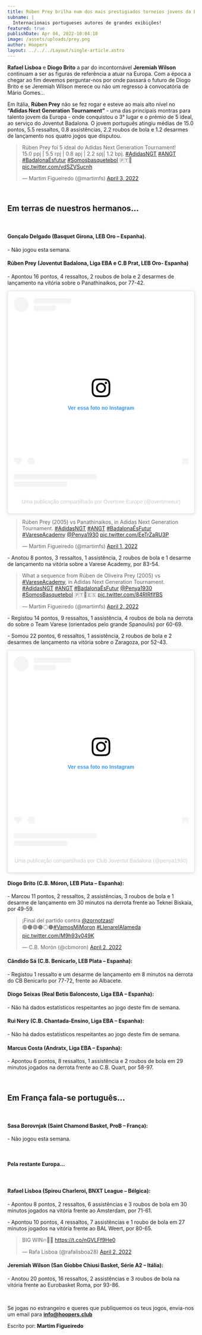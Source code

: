 ```yaml
---
title: Rúben Prey brilha num dos mais prestigiados torneios jovens da Europa.
subname: |
  Internacionais portugueses autores de grandes exibições!
featured: true
publishDate: Apr 04, 2022-10:04:10
image: /assets/uploads/prey.png
author: Hoopers
layout: ../../../Layout/single-article.astro
---
```

**Rafael Lisboa** e **Diogo Brito** a par do incontornável **Jeremiah Wilson** continuam a ser as figuras de referência a atuar na Europa. Com a época a chegar ao fim devemos perguntar-nos por onde passará o futuro de Diogo Brito e se Jeremiah Wilson merece ou não um regresso à convocatória de Mário Gomes…

Em Itália, **Rúben Prey** não se fez rogar e esteve ao mais alto nível no **“Adidas Next Generation Tournament”** - uma das principais montras para talento jovem da Europa - onde conquistou o 3° lugar e o prémio de 5 ideal, ao serviço do Joventut Badalona. O jovem português atingiu médias de 15.0 pontos, 5.5 ressaltos, 0.8 assistências, 2.2 roubos de bola e 1.2 desarmes de lançamento nos quatro jogos que disputou.

<blockquote class="twitter-tweet"><p lang="in" dir="ltr">Rúben Prey foi 5 ideal do Adidas Next Generation Tournament! <br>15.0 ppj | 5.5 rpj | 0.8 apj | 2.2 spj| 1.2 bpj. <a href="https://twitter.com/hashtag/AdidasNGT?src=hash&amp;ref_src=twsrc%5Etfw">#AdidasNGT</a> <a href="https://twitter.com/hashtag/ANGT?src=hash&amp;ref_src=twsrc%5Etfw">#ANGT</a> <a href="https://twitter.com/hashtag/Badalona%C3%89sfutur?src=hash&amp;ref_src=twsrc%5Etfw">#BadalonaÉsfutur</a> <a href="https://twitter.com/hashtag/Somosbasquetebol?src=hash&amp;ref_src=twsrc%5Etfw">#Somosbasquetebol</a> 🇵🇹🏀 <a href="https://t.co/vdSZVSucnh">pic.twitter.com/vdSZVSucnh</a></p>&mdash; Martim Figueiredo (@martimfs) <a href="https://twitter.com/martimfs/status/1510678714383835141?ref_src=twsrc%5Etfw">April 3, 2022</a></blockquote>

</br>

## Em terras de nuestros hermanos…

</br>

#### Gonçalo Delgado (Basquet Girona, LEB Oro – Espanha).

\- Não jogou esta semana.

#### Rúben Prey (Joventut Badalona, Liga EBA e C.B Prat, LEB Oro- Espanha)

\- Apontou 16 pontos, 4 ressaltos, 2 roubos de bola e 2 desarmes de lançamento na vitória sobre o Panathinaikos, por 77-42.

<blockquote class="instagram-media" data-instgrm-captioned data-instgrm-permalink="https://www.instagram.com/tv/Cb2bB0-McB9/?utm_source=ig_embed&amp;utm_campaign=loading" data-instgrm-version="14" style=" background:#FFF; border:0; border-radius:3px; box-shadow:0 0 1px 0 rgba(0,0,0,0.5),0 1px 10px 0 rgba(0,0,0,0.15); margin: 1px; max-width:540px; min-width:326px; padding:0; width:99.375%; width:-webkit-calc(100% - 2px); width:calc(100% - 2px);"><div style="padding:16px;"> <a href="https://www.instagram.com/tv/Cb2bB0-McB9/?utm_source=ig_embed&amp;utm_campaign=loading" style=" background:#FFFFFF; line-height:0; padding:0 0; text-align:center; text-decoration:none; width:100%;" target="_blank"> <div style=" display: flex; flex-direction: row; align-items: center;"> <div style="background-color: #F4F4F4; border-radius: 50%; flex-grow: 0; height: 40px; margin-right: 14px; width: 40px;"></div> <div style="display: flex; flex-direction: column; flex-grow: 1; justify-content: center;"> <div style=" background-color: #F4F4F4; border-radius: 4px; flex-grow: 0; height: 14px; margin-bottom: 6px; width: 100px;"></div> <div style=" background-color: #F4F4F4; border-radius: 4px; flex-grow: 0; height: 14px; width: 60px;"></div></div></div><div style="padding: 19% 0;"></div> <div style="display:block; height:50px; margin:0 auto 12px; width:50px;"><svg width="50px" height="50px" viewBox="0 0 60 60" version="1.1" xmlns="https://www.w3.org/2000/svg" xmlns:xlink="https://www.w3.org/1999/xlink"><g stroke="none" stroke-width="1" fill="none" fill-rule="evenodd"><g transform="translate(-511.000000, -20.000000)" fill="#000000"><g><path d="M556.869,30.41 C554.814,30.41 553.148,32.076 553.148,34.131 C553.148,36.186 554.814,37.852 556.869,37.852 C558.924,37.852 560.59,36.186 560.59,34.131 C560.59,32.076 558.924,30.41 556.869,30.41 M541,60.657 C535.114,60.657 530.342,55.887 530.342,50 C530.342,44.114 535.114,39.342 541,39.342 C546.887,39.342 551.658,44.114 551.658,50 C551.658,55.887 546.887,60.657 541,60.657 M541,33.886 C532.1,33.886 524.886,41.1 524.886,50 C524.886,58.899 532.1,66.113 541,66.113 C549.9,66.113 557.115,58.899 557.115,50 C557.115,41.1 549.9,33.886 541,33.886 M565.378,62.101 C565.244,65.022 564.756,66.606 564.346,67.663 C563.803,69.06 563.154,70.057 562.106,71.106 C561.058,72.155 560.06,72.803 558.662,73.347 C557.607,73.757 556.021,74.244 553.102,74.378 C549.944,74.521 548.997,74.552 541,74.552 C533.003,74.552 532.056,74.521 528.898,74.378 C525.979,74.244 524.393,73.757 523.338,73.347 C521.94,72.803 520.942,72.155 519.894,71.106 C518.846,70.057 518.197,69.06 517.654,67.663 C517.244,66.606 516.755,65.022 516.623,62.101 C516.479,58.943 516.448,57.996 516.448,50 C516.448,42.003 516.479,41.056 516.623,37.899 C516.755,34.978 517.244,33.391 517.654,32.338 C518.197,30.938 518.846,29.942 519.894,28.894 C520.942,27.846 521.94,27.196 523.338,26.654 C524.393,26.244 525.979,25.756 528.898,25.623 C532.057,25.479 533.004,25.448 541,25.448 C548.997,25.448 549.943,25.479 553.102,25.623 C556.021,25.756 557.607,26.244 558.662,26.654 C560.06,27.196 561.058,27.846 562.106,28.894 C563.154,29.942 563.803,30.938 564.346,32.338 C564.756,33.391 565.244,34.978 565.378,37.899 C565.522,41.056 565.552,42.003 565.552,50 C565.552,57.996 565.522,58.943 565.378,62.101 M570.82,37.631 C570.674,34.438 570.167,32.258 569.425,30.349 C568.659,28.377 567.633,26.702 565.965,25.035 C564.297,23.368 562.623,22.342 560.652,21.575 C558.743,20.834 556.562,20.326 553.369,20.18 C550.169,20.033 549.148,20 541,20 C532.853,20 531.831,20.033 528.631,20.18 C525.438,20.326 523.257,20.834 521.349,21.575 C519.376,22.342 517.703,23.368 516.035,25.035 C514.368,26.702 513.342,28.377 512.574,30.349 C511.834,32.258 511.326,34.438 511.181,37.631 C511.035,40.831 511,41.851 511,50 C511,58.147 511.035,59.17 511.181,62.369 C511.326,65.562 511.834,67.743 512.574,69.651 C513.342,71.625 514.368,73.296 516.035,74.965 C517.703,76.634 519.376,77.658 521.349,78.425 C523.257,79.167 525.438,79.673 528.631,79.82 C531.831,79.965 532.853,80.001 541,80.001 C549.148,80.001 550.169,79.965 553.369,79.82 C556.562,79.673 558.743,79.167 560.652,78.425 C562.623,77.658 564.297,76.634 565.965,74.965 C567.633,73.296 568.659,71.625 569.425,69.651 C570.167,67.743 570.674,65.562 570.82,62.369 C570.966,59.17 571,58.147 571,50 C571,41.851 570.966,40.831 570.82,37.631"></path></g></g></g></svg></div><div style="padding-top: 8px;"> <div style=" color:#3897f0; font-family:Arial,sans-serif; font-size:14px; font-style:normal; font-weight:550; line-height:18px;">Ver essa foto no Instagram</div></div><div style="padding: 12.5% 0;"></div> <div style="display: flex; flex-direction: row; margin-bottom: 14px; align-items: center;"><div> <div style="background-color: #F4F4F4; border-radius: 50%; height: 12.5px; width: 12.5px; transform: translateX(0px) translateY(7px);"></div> <div style="background-color: #F4F4F4; height: 12.5px; transform: rotate(-45deg) translateX(3px) translateY(1px); width: 12.5px; flex-grow: 0; margin-right: 14px; margin-left: 2px;"></div> <div style="background-color: #F4F4F4; border-radius: 50%; height: 12.5px; width: 12.5px; transform: translateX(9px) translateY(-18px);"></div></div><div style="margin-left: 8px;"> <div style=" background-color: #F4F4F4; border-radius: 50%; flex-grow: 0; height: 20px; width: 20px;"></div> <div style=" width: 0; height: 0; border-top: 2px solid transparent; border-left: 6px solid #f4f4f4; border-bottom: 2px solid transparent; transform: translateX(16px) translateY(-4px) rotate(30deg)"></div></div><div style="margin-left: auto;"> <div style=" width: 0px; border-top: 8px solid #F4F4F4; border-right: 8px solid transparent; transform: translateY(16px);"></div> <div style=" background-color: #F4F4F4; flex-grow: 0; height: 12px; width: 16px; transform: translateY(-4px);"></div> <div style=" width: 0; height: 0; border-top: 8px solid #F4F4F4; border-left: 8px solid transparent; transform: translateY(-4px) translateX(8px);"></div></div></div> <div style="display: flex; flex-direction: column; flex-grow: 1; justify-content: center; margin-bottom: 24px;"> <div style=" background-color: #F4F4F4; border-radius: 4px; flex-grow: 0; height: 14px; margin-bottom: 6px; width: 224px;"></div> <div style=" background-color: #F4F4F4; border-radius: 4px; flex-grow: 0; height: 14px; width: 144px;"></div></div></a><p style=" color:#c9c8cd; font-family:Arial,sans-serif; font-size:14px; line-height:17px; margin-bottom:0; margin-top:8px; overflow:hidden; padding:8px 0 7px; text-align:center; text-overflow:ellipsis; white-space:nowrap;"><a href="https://www.instagram.com/tv/Cb2bB0-McB9/?utm_source=ig_embed&amp;utm_campaign=loading" style=" color:#c9c8cd; font-family:Arial,sans-serif; font-size:14px; font-style:normal; font-weight:normal; line-height:17px; text-decoration:none;" target="_blank">Uma publicação compartilhada por Overtime Europe (@overtimeeur)</a></p></div></blockquote> 

<blockquote class="twitter-tweet"><p lang="ca" dir="ltr">Rúben Prey (2005) vs Panathinaikos, in Adidas Next Generation Tournament. <a href="https://twitter.com/hashtag/AdidasNGT?src=hash&amp;ref_src=twsrc%5Etfw">#AdidasNGT</a> <a href="https://twitter.com/hashtag/ANGT?src=hash&amp;ref_src=twsrc%5Etfw">#ANGT</a> <a href="https://twitter.com/hashtag/Badalona%C3%89sFutur?src=hash&amp;ref_src=twsrc%5Etfw">#BadalonaÉsFutur</a> <a href="https://twitter.com/hashtag/VareseAcademy?src=hash&amp;ref_src=twsrc%5Etfw">#VareseAcademy</a> <a href="https://twitter.com/Penya1930?ref_src=twsrc%5Etfw">@Penya1930</a> <a href="https://t.co/EeTrZaRU3P">pic.twitter.com/EeTrZaRU3P</a></p>&mdash; Martim Figueiredo (@martimfs) <a href="https://twitter.com/martimfs/status/1509953862756675597?ref_src=twsrc%5Etfw">April 1, 2022</a></blockquote> 

\- Anotou 8 pontos, 3 ressaltos, 1 assistência, 2 roubos de bola e 1 desarme de lançamento na vitória sobre a Varese Academy, por 83-54.

<blockquote class="twitter-tweet"><p lang="en" dir="ltr">What a sequence from Rúben de Oliveira Prey (2005) vs <a href="https://twitter.com/hashtag/VareseAcademy?src=hash&amp;ref_src=twsrc%5Etfw">#VareseAcademy</a>, in Adidas Next Generation Tournament. <a href="https://twitter.com/hashtag/AdidasNGT?src=hash&amp;ref_src=twsrc%5Etfw">#AdidasNGT</a> <a href="https://twitter.com/hashtag/ANGT?src=hash&amp;ref_src=twsrc%5Etfw">#ANGT</a> <a href="https://twitter.com/hashtag/Badalona%C3%89sFutur?src=hash&amp;ref_src=twsrc%5Etfw">#BadalonaÉsFutur</a> <a href="https://twitter.com/Penya1930?ref_src=twsrc%5Etfw">@Penya1930</a> <a href="https://twitter.com/hashtag/SomosBasquetebol?src=hash&amp;ref_src=twsrc%5Etfw">#SomosBasquetebol</a> 🇵🇹🏀🇪🇸 <a href="https://t.co/84RIRfIfBS">pic.twitter.com/84RIRfIfBS</a></p>&mdash; Martim Figueiredo (@martimfs) <a href="https://twitter.com/martimfs/status/1510215771435286529?ref_src=twsrc%5Etfw">April 2, 2022</a></blockquote>

\- Registou 14 pontos, 9 ressaltos, 1 assistência, 4 roubos de bola na derrota do sobre o Team Varese (orientados pelo grande Spanoulis) por 60-69.

\- Somou 22 pontos, 6 ressaltos, 1 assistência, 2 roubos de bola e 2 desarmes de lançamento na vitória sobre o Zaragoza, por 52-43.

<blockquote class="instagram-media" data-instgrm-captioned data-instgrm-permalink="https://www.instagram.com/p/Cb5Po2_sAAP/?utm_source=ig_embed&amp;utm_campaign=loading" data-instgrm-version="14" style=" background:#FFF; border:0; border-radius:3px; box-shadow:0 0 1px 0 rgba(0,0,0,0.5),0 1px 10px 0 rgba(0,0,0,0.15); margin: 1px; max-width:540px; min-width:326px; padding:0; width:99.375%; width:-webkit-calc(100% - 2px); width:calc(100% - 2px);"><div style="padding:16px;"> <a href="https://www.instagram.com/p/Cb5Po2_sAAP/?utm_source=ig_embed&amp;utm_campaign=loading" style=" background:#FFFFFF; line-height:0; padding:0 0; text-align:center; text-decoration:none; width:100%;" target="_blank"> <div style=" display: flex; flex-direction: row; align-items: center;"> <div style="background-color: #F4F4F4; border-radius: 50%; flex-grow: 0; height: 40px; margin-right: 14px; width: 40px;"></div> <div style="display: flex; flex-direction: column; flex-grow: 1; justify-content: center;"> <div style=" background-color: #F4F4F4; border-radius: 4px; flex-grow: 0; height: 14px; margin-bottom: 6px; width: 100px;"></div> <div style=" background-color: #F4F4F4; border-radius: 4px; flex-grow: 0; height: 14px; width: 60px;"></div></div></div><div style="padding: 19% 0;"></div> <div style="display:block; height:50px; margin:0 auto 12px; width:50px;"><svg width="50px" height="50px" viewBox="0 0 60 60" version="1.1" xmlns="https://www.w3.org/2000/svg" xmlns:xlink="https://www.w3.org/1999/xlink"><g stroke="none" stroke-width="1" fill="none" fill-rule="evenodd"><g transform="translate(-511.000000, -20.000000)" fill="#000000"><g><path d="M556.869,30.41 C554.814,30.41 553.148,32.076 553.148,34.131 C553.148,36.186 554.814,37.852 556.869,37.852 C558.924,37.852 560.59,36.186 560.59,34.131 C560.59,32.076 558.924,30.41 556.869,30.41 M541,60.657 C535.114,60.657 530.342,55.887 530.342,50 C530.342,44.114 535.114,39.342 541,39.342 C546.887,39.342 551.658,44.114 551.658,50 C551.658,55.887 546.887,60.657 541,60.657 M541,33.886 C532.1,33.886 524.886,41.1 524.886,50 C524.886,58.899 532.1,66.113 541,66.113 C549.9,66.113 557.115,58.899 557.115,50 C557.115,41.1 549.9,33.886 541,33.886 M565.378,62.101 C565.244,65.022 564.756,66.606 564.346,67.663 C563.803,69.06 563.154,70.057 562.106,71.106 C561.058,72.155 560.06,72.803 558.662,73.347 C557.607,73.757 556.021,74.244 553.102,74.378 C549.944,74.521 548.997,74.552 541,74.552 C533.003,74.552 532.056,74.521 528.898,74.378 C525.979,74.244 524.393,73.757 523.338,73.347 C521.94,72.803 520.942,72.155 519.894,71.106 C518.846,70.057 518.197,69.06 517.654,67.663 C517.244,66.606 516.755,65.022 516.623,62.101 C516.479,58.943 516.448,57.996 516.448,50 C516.448,42.003 516.479,41.056 516.623,37.899 C516.755,34.978 517.244,33.391 517.654,32.338 C518.197,30.938 518.846,29.942 519.894,28.894 C520.942,27.846 521.94,27.196 523.338,26.654 C524.393,26.244 525.979,25.756 528.898,25.623 C532.057,25.479 533.004,25.448 541,25.448 C548.997,25.448 549.943,25.479 553.102,25.623 C556.021,25.756 557.607,26.244 558.662,26.654 C560.06,27.196 561.058,27.846 562.106,28.894 C563.154,29.942 563.803,30.938 564.346,32.338 C564.756,33.391 565.244,34.978 565.378,37.899 C565.522,41.056 565.552,42.003 565.552,50 C565.552,57.996 565.522,58.943 565.378,62.101 M570.82,37.631 C570.674,34.438 570.167,32.258 569.425,30.349 C568.659,28.377 567.633,26.702 565.965,25.035 C564.297,23.368 562.623,22.342 560.652,21.575 C558.743,20.834 556.562,20.326 553.369,20.18 C550.169,20.033 549.148,20 541,20 C532.853,20 531.831,20.033 528.631,20.18 C525.438,20.326 523.257,20.834 521.349,21.575 C519.376,22.342 517.703,23.368 516.035,25.035 C514.368,26.702 513.342,28.377 512.574,30.349 C511.834,32.258 511.326,34.438 511.181,37.631 C511.035,40.831 511,41.851 511,50 C511,58.147 511.035,59.17 511.181,62.369 C511.326,65.562 511.834,67.743 512.574,69.651 C513.342,71.625 514.368,73.296 516.035,74.965 C517.703,76.634 519.376,77.658 521.349,78.425 C523.257,79.167 525.438,79.673 528.631,79.82 C531.831,79.965 532.853,80.001 541,80.001 C549.148,80.001 550.169,79.965 553.369,79.82 C556.562,79.673 558.743,79.167 560.652,78.425 C562.623,77.658 564.297,76.634 565.965,74.965 C567.633,73.296 568.659,71.625 569.425,69.651 C570.167,67.743 570.674,65.562 570.82,62.369 C570.966,59.17 571,58.147 571,50 C571,41.851 570.966,40.831 570.82,37.631"></path></g></g></g></svg></div><div style="padding-top: 8px;"> <div style=" color:#3897f0; font-family:Arial,sans-serif; font-size:14px; font-style:normal; font-weight:550; line-height:18px;">Ver essa foto no Instagram</div></div><div style="padding: 12.5% 0;"></div> <div style="display: flex; flex-direction: row; margin-bottom: 14px; align-items: center;"><div> <div style="background-color: #F4F4F4; border-radius: 50%; height: 12.5px; width: 12.5px; transform: translateX(0px) translateY(7px);"></div> <div style="background-color: #F4F4F4; height: 12.5px; transform: rotate(-45deg) translateX(3px) translateY(1px); width: 12.5px; flex-grow: 0; margin-right: 14px; margin-left: 2px;"></div> <div style="background-color: #F4F4F4; border-radius: 50%; height: 12.5px; width: 12.5px; transform: translateX(9px) translateY(-18px);"></div></div><div style="margin-left: 8px;"> <div style=" background-color: #F4F4F4; border-radius: 50%; flex-grow: 0; height: 20px; width: 20px;"></div> <div style=" width: 0; height: 0; border-top: 2px solid transparent; border-left: 6px solid #f4f4f4; border-bottom: 2px solid transparent; transform: translateX(16px) translateY(-4px) rotate(30deg)"></div></div><div style="margin-left: auto;"> <div style=" width: 0px; border-top: 8px solid #F4F4F4; border-right: 8px solid transparent; transform: translateY(16px);"></div> <div style=" background-color: #F4F4F4; flex-grow: 0; height: 12px; width: 16px; transform: translateY(-4px);"></div> <div style=" width: 0; height: 0; border-top: 8px solid #F4F4F4; border-left: 8px solid transparent; transform: translateY(-4px) translateX(8px);"></div></div></div> <div style="display: flex; flex-direction: column; flex-grow: 1; justify-content: center; margin-bottom: 24px;"> <div style=" background-color: #F4F4F4; border-radius: 4px; flex-grow: 0; height: 14px; margin-bottom: 6px; width: 224px;"></div> <div style=" background-color: #F4F4F4; border-radius: 4px; flex-grow: 0; height: 14px; width: 144px;"></div></div></a><p style=" color:#c9c8cd; font-family:Arial,sans-serif; font-size:14px; line-height:17px; margin-bottom:0; margin-top:8px; overflow:hidden; padding:8px 0 7px; text-align:center; text-overflow:ellipsis; white-space:nowrap;"><a href="https://www.instagram.com/p/Cb5Po2_sAAP/?utm_source=ig_embed&amp;utm_campaign=loading" style=" color:#c9c8cd; font-family:Arial,sans-serif; font-size:14px; font-style:normal; font-weight:normal; line-height:17px; text-decoration:none;" target="_blank">Uma publicação compartilhada por Club Joventut Badalona (@penya1930)</a></p></div></blockquote>

#### Diogo Brito (C.B. Móron, LEB Plata – Espanha):

\- Marcou 11 pontos, 2 ressaltos, 2 assistências, 3 roubos de bola e 1 desarme de lançamento em 30 minutos na derrota frente ao Teknei Biskaia, por 49-59.

<blockquote class="twitter-tweet"><p lang="es" dir="ltr">¡Final del partido contra <a href="https://twitter.com/zornotzast?ref_src=twsrc%5Etfw">@zornotzast</a>!<br>🟢🟠🟢🟠⚪️🟠<a href="https://twitter.com/hashtag/VamosMiMoron?src=hash&amp;ref_src=twsrc%5Etfw">#VamosMiMoron</a> <a href="https://twitter.com/hashtag/LlenarelAlameda?src=hash&amp;ref_src=twsrc%5Etfw">#LlenarelAlameda</a> <a href="https://t.co/M9h93v049K">pic.twitter.com/M9h93v049K</a></p>&mdash; C.B. Morón (@cbmoron) <a href="https://twitter.com/cbmoron/status/1510342221073199105?ref_src=twsrc%5Etfw">April 2, 2022</a></blockquote>

#### Cândido Sá (C.B. Benicarlo, LEB Plata – Espanha):

\- Registou 1 ressalto e um desarme de lançamento em 8 minutos na derrota do CB Benicarlo por 77-72, frente ao Albacete.

#### Diogo Seixas (Real Betis Baloncesto, Liga EBA – Espanha):

\- Não há dados estatísticos respeitantes ao jogo deste fim de semana. 

#### Rui Nery (C.B. Chantada-Ensino, Liga EBA – Espanha):

\- Não há dados estatísticos respeitantes ao jogo deste fim de semana. 

#### Marcus Costa (Andratx, Liga EBA – Espanha):

\- Apontou 6 pontos, 8 ressaltos, 1 assistência e 2 roubos de bola em 29 minutos jogados na derrota frente ao C.B. Quart, por 58-97.

</br>

## Em França fala-se português…

</br>

#### Sasa Borovnjak (Saint Chamond Basket, ProB – França):

\- Não jogou esta semana.

</br>

#### Pela restante Europa…

</br>

#### Rafael Lisboa (Spirou Charleroi, BNXT League – Bélgica):

\- Apontou 8 pontos, 2 ressaltos, 6 assistências e 3 roubos de bola em 30 minutos jogados na vitória frente ao Amsterdam, por 71-61.

\- Apontou 10 pontos, 4 ressaltos, 7 assistências e 1 roubo de bola em 27 minutos jogados na vitória frente ao BAL Weert, por 80-65.

<blockquote class="twitter-tweet"><p lang="en" dir="ltr">BIG WIN🔥💪🏻 <a href="https://t.co/nGVLFf9He0">https://t.co/nGVLFf9He0</a></p>&mdash; Rafa Lisboa (@rafalisboa28) <a href="https://twitter.com/rafalisboa28/status/1510350776899674114?ref_src=twsrc%5Etfw">April 2, 2022</a></blockquote> 

#### Jeremiah Wilson (San Giobbe Chiusi Basket, Série A2 – Itália):

\- Anotou 20 pontos, 16 ressaltos, 2 assistências e 3 roubos de bola na vitória frente ao Eurobasket Roma, por 93-86.

</br>

Se jogas no estrangeiro e queres que publiquemos os teus jogos, envia-nos um email para **info@hoopers.club**

Escrito por: **Martim Figueiredo**

<script async src="https://platform.twitter.com/widgets.js" charset="utf-8"></script>

<script async src="//www.instagram.com/embed.js"></script>